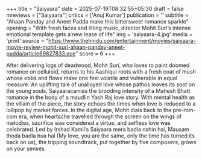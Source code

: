 +++
title = "Saiyaara"
date = 2025-07-19T08:32:55+05:30
draft = false
mreviews = ["Saiyaara"]
critics = ['Anuj Kumar']
publication = ''
subtitle = "Ahaan Panday and Aneet Padda make this bittersweet romance sparkle"
opening = "With fresh faces and lilting music, director Mohit Suri’s intense emotional template gets a new lease of life"
img = 'saiyaara-4.jpg'
media = 'print'
source = "https://www.thehindu.com/entertainment/movies/saiyaara-movie-review-mohit-suri-ahaan-panday-aneet-padda/article69827833.ece"
score = 6
+++

After delivering logs of deadwood, Mohit Suri, who loves to paint doomed romance on celluloid, returns to his Aashiqui roots with a fresh coat of mush whose ebbs and flows make one feel volatile and vulnerable in equal measure. An uplifting tale of unalloyed love whose pathos leaves its soot on the young souls, Saiyaaracarries the brooding intensity of a Mahesh Bhatt romance in the body of a maudlin Yash Raj love story. With mental health as the villain of the piece, the story echoes the times when love is reduced to a lollipop by market forces. In the digital age, Mohit dials back to the pre-rom-com era, when heartache travelled through the screen on the wings of melodies, sacrifice was considered a virtue, and selfless love was celebrated. Led by Irshad Kamil’s Saiyaara mera badla nahin hai, Mausam thoda badla hua hai (My love, you are the same, only the time has turned its back on us), the tripping soundtrack, put together by five composers, grows on your senses.
